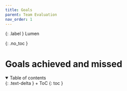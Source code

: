 ```yaml
---
title: Goals
parent: Team Evaluation
nav_order: 1
---
```


{: .label }
Lumen

{: .no_toc }
# Goals achieved and missed

<details open markdown="block">
{: .text-delta }
<summary>Table of contents</summary>
+ ToC
{: toc }
</details>
